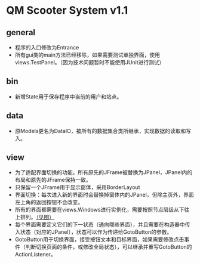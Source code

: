 # QM Scooter System v1.1
## general
* 程序的入口修改为Entrance
* 所有gui类的main方法已经移除，如果需要测试单独界面，使用views.TestPanel。（因为技术问题暂时不能使用JUnit进行测试）
## bin
* 新增State用于保存程序中当前的用户和站点。
## data
* 原Models更名为DataIO，被所有的数据集合类所继承，实现数据的读取和写入。
## view
* 为了适配界面切换的功能，所有原先的JFrame被替换为JPanel，JPanel内的布局和原先的JFrame保持一致。
* 只保留一个JFrame用于显示窗体，采用BorderLayout
* 界面切换：每次进入新的界面时会替换掉窗体内的JPanel，但除主页外，界面左上角的返回按钮不会改变。
* 所有的界面都需要在views.Windows进行实例化，需要按照节点层级从下往上排列。[（见图）](media/GUIHierarchy.jpg)
* 每个界面需要定义它们的下一状态（通向哪些界面），并且需要在构造器中传入状态（对应的JPanel），状态可以作为传递给GotoButton的参数。
* GotoButton用于切换界面，接受按钮文本和目标界面，如果需要修改点击事件（判断切换页面的条件，或修改全局状态），可以继承并重写GotoButton的ActionListener。